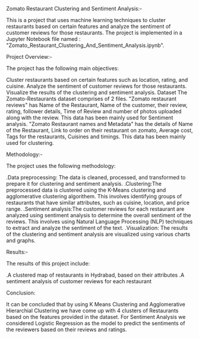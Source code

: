 Zomato Restaurant Clustering and Sentiment Analysis:-

This is a project that uses machine learning techniques to cluster restaurants based on certain features and analyze the sentiment of customer reviews for those restaurants. The project is implemented in a Jupyter Notebook file named : "Zomato_Restaurant_Clustering_And_Sentiment_Analysis.ipynb".

Project Overview:-

The project has the following main objectives:

Cluster restaurants based on certain features such as location, rating, and cuisine.
Analyze the sentiment of customer reviews for those restaurants.
Visualize the results of the clustering and sentiment analysis.
Dataset
The Zomato-Restaurants dataset comprises of 2 files. "Zomato restaurant reviews" has Name of the Restaurant, Name of the customer, their review, rating, follower details, Time of Review and number of photos uploaded along with the review. This data has been mainly used for Sentiment analysis. "Zomato Restaurant names and Metadata" has the details of Name of the Restaurant, Link to order on their restaurant on zomato, Average cost, Tags for the restaurants, Cuisines and timings. This data has been mainly used for clustering.

Methodology:-


The project uses the following methodology:



.Data preprocessing: The data is cleaned, processed, and transformed to prepare it for clustering and sentiment analysis.
.Clustering:The preprocessed data is clustered using the K-Means clustering and agglomerative clustering algorithem. This involves identifying groups of restaurants that have similar attributes, such as cuisine, location, and price range.
.Sentiment analysis:The customer reviews for each restaurant are analyzed using sentiment analysis to determine the overall sentiment of the reviews. This involves using Natural Language Processing (NLP) techniques to extract and analyze the sentiment of the text.
.Visualization: The results of the clustering and sentiment analysis are visualized using various charts and graphs.


Results:-


The results of this project include:


.A clustered map of restaurants in Hydrabad, based on their attributes
.A sentiment analysis of customer reviews for each restaurant


Conclusion:


It can be concluded that by using K Means Clustering and Agglomerative Hierarchial Clustering we have come up with 4 clusters of Restaurants based on the features provided in the dataset. For Sentiment Analysis we considered Logistic Regression as the model to predict the sentiments of the reviewers based on their reviews and ratings.
